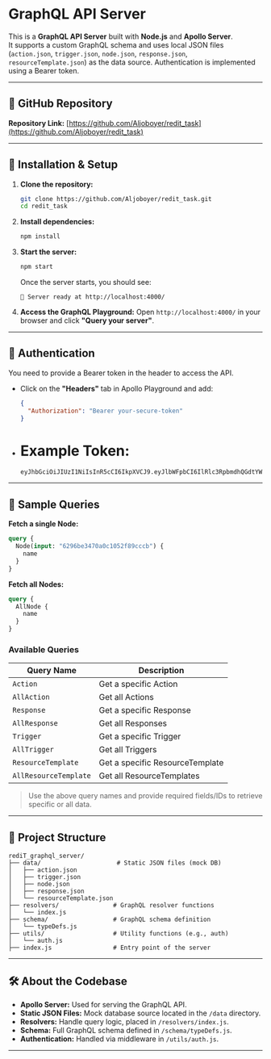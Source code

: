 # GraphQL API Server

This is a **GraphQL API Server** built with **Node.js** and **Apollo Server**.  
It supports a custom GraphQL schema and uses local JSON files (`action.json`, `trigger.json`, `node.json`, `response.json`, `resourceTemplate.json`) as the data source. Authentication is implemented using a Bearer token.

---

## 🔗 GitHub Repository

**Repository Link:** [https://github.com/Aljoboyer/redit_task](https://github.com/Aljoboyer/redit_task)

---

## 🚀 Installation & Setup

1. **Clone the repository:**
   ```bash
   git clone https://github.com/Aljoboyer/redit_task.git
   cd redit_task
   ```

2. **Install dependencies:**
   ```bash
   npm install
   ```

3. **Start the server:**
   ```bash
   npm start
   ```

   Once the server starts, you should see:
   ```
   🚀 Server ready at http://localhost:4000/
   ```

4. **Access the GraphQL Playground:**
   Open `http://localhost:4000/` in your browser and click **"Query your server"**.

---

## 🔐 Authentication

You need to provide a Bearer token in the header to access the API.

- Click on the **"Headers"** tab in Apollo Playground and add:

  ```json
  {
    "Authorization": "Bearer your-secure-token"
  }
  ```

- # Example Token:
  ```
  eyJhbGciOiJIUzI1NiIsInR5cCI6IkpXVCJ9.eyJlbWFpbCI6IlRlc3RpbmdhQGdtYWlsLmNvbSIsImlhdCI6MTc0NjAwNzM2NywiZXhwIjoxNzQ2NjEyMTY3fQ.yLAIGduLTi2wUU24Fhvhn68qq6WFdgxBrvJJAbzdK5Y
  ```

---

## 🧪 Sample Queries

**Fetch a single Node:**

```graphql
query {
  Node(input: "6296be3470a0c1052f89cccb") {
    name
  }
}
```

**Fetch all Nodes:**

```graphql
query {
  AllNode {
    name
  }
}
```

### Available Queries

| Query Name            | Description                      |
|-----------------------|----------------------------------|
| `Action`              | Get a specific Action            |
| `AllAction`           | Get all Actions                  |
| `Response`            | Get a specific Response          |
| `AllResponse`         | Get all Responses                |
| `Trigger`             | Get a specific Trigger           |
| `AllTrigger`          | Get all Triggers                 |
| `ResourceTemplate`    | Get a specific ResourceTemplate  |
| `AllResourceTemplate` | Get all ResourceTemplates        |

> Use the above query names and provide required fields/IDs to retrieve specific or all data.

---

## 📁 Project Structure

```
rediT_graphql_server/
├── data/                     # Static JSON files (mock DB)
│   ├── action.json
│   ├── trigger.json
│   ├── node.json
│   ├── response.json
│   └── resourceTemplate.json
├── resolvers/               # GraphQL resolver functions
│   └── index.js
├── schema/                  # GraphQL schema definition
│   └── typeDefs.js
├── utils/                   # Utility functions (e.g., auth)
│   └── auth.js
├── index.js                 # Entry point of the server
```

---

## 🛠 About the Codebase

- **Apollo Server:** Used for serving the GraphQL API.
- **Static JSON Files:** Mock database source located in the `/data` directory.
- **Resolvers:** Handle query logic, placed in `/resolvers/index.js`.
- **Schema:** Full GraphQL schema defined in `/schema/typeDefs.js`.
- **Authentication:** Handled via middleware in `/utils/auth.js`.

---
